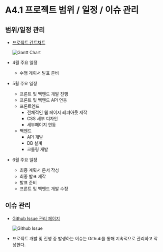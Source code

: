 # **A4.1 프로젝트 범위 / 일정 / 이슈 관리**

## **범위/일정 관리**

- [프로젝트 간트차트](https://docs.google.com/spreadsheets/d/1vVCRX_vdMhFZZHoJ5Yt_aKJLxs6UkNaMYOK2mssfyKI/edit?usp=sharing)
        
    ![Gantt Chart](https://github.com/CSID-DGU/2024-1-OSSProj-GiveMeTen-11/assets/101497652/855a21e4-f8b7-4d3e-bd0e-3cae91bad420)

- 4월 주요 일정
    - 수행 계획서 발표 준비
- 5월 주요 일정
    - 프론트 및 백엔드 개발 진행
    - 프론트 및 백엔드 API 연동
    - 프론트엔드
        - 전체적인 웹 페이지 레피아웃 제작
        - CSS 세부 디자인
        - 세부페이지 연동
    - 백엔드
        - API 개발
        - DB 설계
        - 크롤링 개발
- 6월 주요 일정
    - 최종 계획서 문서 작성
    - 최종 발표 제작
    - 발표 준비
    - 프론트 및 백엔드 개발 수정

## **이슈 관리**

- [Github Issue 관리 페이지](https://github.com/CSID-DGU/2024-1-OSSProj-GiveMeTen-11/issues)
    
    ![Github Issue](https://github.com/CSID-DGU/2024-1-OSSProj-GiveMeTen-11/assets/101497652/d8eb28fd-03c5-4d77-9d3d-56093ad61ce8)
    
- 프로젝트 개발 및 진행 중 발생하는 이슈는 Github를 통해 지속적으로 관리하고 작성한다.

